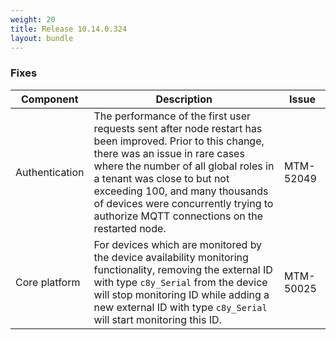 ```yaml
---
weight: 20
title: Release 10.14.0.324
layout: bundle
---
```


<!--10.14.0.316 - 10.14.0.324-->

### Fixes

<div><table ><colgroup>
<col style="width: 15%;"><col style="width: 70%;"><col style="width: 15%;"></colgroup>
<thead><tr>
<th>
Component</th>
<th>
Description</th>
<th>
Issue</th>
</tr>
</thead><tbody>

<tr>
<td>Authentication</td>
<td>The performance of the first user requests sent after node restart has been improved. Prior to this change, there was an issue in rare cases where the number of all global roles in a tenant was close to but not exceeding 100, and many thousands of devices were concurrently trying to authorize MQTT connections on the restarted node.</td>
<td>MTM-52049</td>
</tr>

<tr>
<td>Core platform</td>
<td>For devices which are monitored by the device availability monitoring functionality, removing the external ID with type <code>c8y_Serial</code> from the device will stop monitoring ID while adding a new external ID with type <code>c8y_Serial</code> will start monitoring this ID.
</td>

<td>MTM-50025</td>
</tr>

</tbody></table></div>

